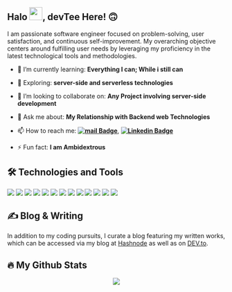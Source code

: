 ## Halo <img src="https://raw.githubusercontent.com/MartinHeinz/MartinHeinz/master/wave.gif" width="30px" height="30px" />, devTee Here! 🙃

I am passionate software engineer focused on problem-solving, user satisfaction, and continuous self-improvement. My overarching objective centers around fulfilling user needs by leveraging my proficiency in the latest technological tools and methodologies.

- 🔭 I’m currently learning: **Everything I can; While i still can**

- 🌱 Exploring: **server-side and serverless technologies**

- 👯 I’m looking to collaborate on: **Any Project involving server-side development**

- 💬 Ask me about: **My Relationship with Backend web Technologies**

- 📫 How to reach me: **[![mail Badge](https://img.shields.io/badge/-Email-red?style=flat&logo=Email&logoColor=white)](georgeangel222@gmail.com)**, **[![Linkedin Badge](https://img.shields.io/badge/-LinkedIn-blue?style=flat&logo=Linkedin&logoColor=white)](https://linkedin.com/in/george-angel-914846211/)**

- ⚡ Fun fact: **I am Ambidextrous**

## 🛠 Technologies and Tools
![](https://img.shields.io/badge/OS-Linux-informational?style=flat&logo=linux&logoColor=white&color=2bbc8a)
![](https://img.shields.io/badge/Shell-Bash-informational?style=flat&logo=gnu-bash&logoColor=white&color=2bbc8a)
![](https://img.shields.io/badge/Code-JavaScript-informational?style=flat&logo=javascript&logoColor=white&color=2bbc8a)
![](https://img.shields.io/badge/Code-ExpressJS-informational?style=flat&logo=express&logoColor=white&color=2bbc8a)
![](https://img.shields.io/badge/Code-NodeJS-informational?style=flat&logo=node&logoColor=white&color=2bbc8a)
![](https://img.shields.io/badge/Code-TypeScript-informational?style=flat&logo=typescript&logoColor=white&color=2bbc8a)
![](https://img.shields.io/badge/VCS-Git-informational?style=flat&logo=git&logoColor=white&color=2bbc8a)
![](https://img.shields.io/badge/Hub-Github-informational?style=flat&logo=github&logoColor=white&color=2bbc8a)
![](https://img.shields.io/badge/Tools-MYSQL-informational?style=flat&logo=mysql&logoColor=white&color=2bbc8a)
![](https://img.shields.io/badge/Tools-MongoDB-informational?style=flat&logo=mongodb&logoColor=white&color=2bbc8a)
![](https://img.shields.io/badge/Tools-Postman-informational?style=flat&logo=postman&logoColor=white&color=2bbc8a)
![](https://img.shields.io/badge/CI/CD-Github_Actions-informational?style=flat&logo=github-actions&logoColor=white&color=2bbc8a)
![](https://img.shields.io/badge/CI/CD-CircleCI-informational?style=flat&logo=circleci&logoColor=white&color=2bbc8a)

## ✍ Blog & Writing

In addition to my coding pursuits, I curate a blog featuring my written works, which can be accessed via my blog at [Hashnode](https://hashnode.com/@Tenshi) as well as on [DEV.to](https://dev.to/devtenshi).


## 🔥 My Github Stats
<p align="center">
  <img align="center" src="https://github-readme-stats.vercel.app/api/top-langs/?username=DevTenshi&langs_count=10&layout=compact&theme=midnight-purple&repo=github-readme-stats" />
</p>

